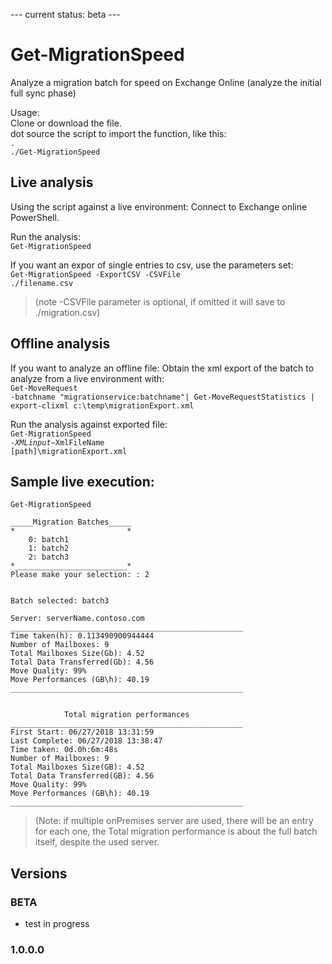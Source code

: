 --- current status: beta --- 
# Get-MigrationSpeed
Analyze a migration batch for speed on Exchange Online (analyze the initial full sync phase)

Usage:<br>
Clone or download the file. <br>
dot source the script to import the function, like this:<br>
<code>. ./Get-MigrationSpeed</code><br>

## Live analysis
Using the script against a live environment:
Connect to Exchange online PowerShell.

Run the analysis:<br>
<code>Get-MigrationSpeed</code>

If you want an expor of single entries to csv, use the parameters set:<br>
<code>Get-MigrationSpeed -ExportCSV -CSVFile ./filename.csv</code><br>
> (note -CSVFile parameter is optional, if omitted it will save to ./migration.csv)<br>
   
## Offline analysis
If you want to analyze an offline file:
Obtain the xml export of the batch to analyze from a live environment with:<br>
<code>Get-MoveRequest -batchname "migrationservice:batchname"| Get-MoveRequestStatistics | export-clixml c:\temp\migrationExport.xml</code><br>

Run the analysis against exported file:<br>
<code>Get-MigrationSpeed -$XMLinput -$XmlFileName [path]\migrationExport.xml</code><br>


## Sample live execution:
<code>Get-MigrationSpeed</code>

```
_____Migration Batches_____
*                         *
    0: batch1
    1: batch2
    2: batch3
*_________________________*
Please make your selection: : 2


Batch selected: batch3
 
Server: serverName.contoso.com
____________________________________________________
Time taken(h): 0.113490900944444
Number of Mailboxes: 9
Total Mailboxes Size(Gb): 4.52
Total Data Transferred(Gb): 4.56
Move Quality: 99%
Move Performances (GB\h): 40.19
____________________________________________________
 
 
            Total migration performances
____________________________________________________
First Start: 06/27/2018 13:31:59
Last Complete: 06/27/2018 13:38:47
Time taken: 0d.0h:6m:48s
Number of Mailboxes: 9
Total Mailboxes Size(GB): 4.52
Total Data Transferred(GB): 4.56
Move Quality: 99%
Move Performances (GB\h): 40.19
____________________________________________________
```
> (Note: if multiple onPremises server are used, there will be an entry for each one, the Total migration performance is about the full batch itself, despite the used server.

## Versions

### BETA

* test in progress

### 1.0.0.0
